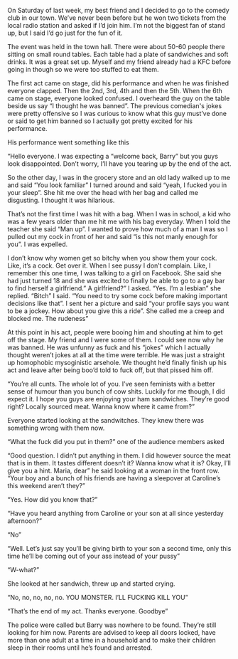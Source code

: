 On Saturday of last week, my best friend and I decided to go to the comedy club in our town. We’ve never been before but he won two tickets from the local radio station and asked if I’d join him. I’m not the biggest fan of stand up, but I said I’d go just for the fun of it. 

The event was held in the town hall. There were about 50-60 people there sitting on small round tables. Each table had a plate of sandwiches and soft drinks. It was a great set up. Myself and my friend already had a KFC before going in though so we were too stuffed to eat them. 

The first act came on stage, did his performance and when he was finished everyone clapped. Then the 2nd, 3rd, 4th and then the 5th. When the 6th came on stage, everyone looked confused. I overheard the guy on the table beside us say “I thought he was banned”. The previous comedian's jokes were pretty offensive so I was curious to know what this guy must’ve done or said to get him banned so I actually got pretty excited for his performance. 

His performance went something like this

“Hello everyone. I was expecting a “welcome back, Barry” but you guys look disappointed. Don’t worry, I’ll have you tearing up by the end of the act.

So the other day, I was in the grocery store and an old lady walked up to me and said “You look familiar” I turned around and said “yeah, I fucked you in your sleep”. She hit me over the head with her bag and called me disgusting. I thought it was hilarious.

That’s not the first time I was hit with a bag. When I was in school, a kid who was a few years older than me hit me with his bag everyday. When I told the teacher she said “Man up”. I wanted to prove how much of a man I was so I pulled out my cock in front of her and said “is this not manly enough for you”. I was expelled. 

I don’t know why women get so bitchy when you show them your cock. Like, it’s a cock. Get over it. When I see pussy I don’t complain. Like, I remember this one time, I was talking to a girl on Facebook. She said she had just turned 18 and she was excited to finally be able to go to a gay bar to find herself a girlfriend.” A girlfriend?” I asked. “Yes. I’m a lesbian” she replied. “Bitch” I said. “You need to try some cock before making important decisions like that”. I sent her a picture and said “your profile says you want to be a jockey. How about you give this a ride”. She called me a creep and blocked me. The rudeness”

At this point in his act, people were booing him and shouting at him to get off the stage. My friend and I were some of them. I could see now why he was banned. He was unfunny as fuck and his “jokes” which I actually thought weren’t jokes at all at the time were terrible. He was just a straight up homophobic mysoginistic arsehole. We thought he’d finally finish up his act and leave after being boo’d told to fuck off, but that pissed him off. 

“You’re all cunts. The whole lot of you. I’ve seen feminists with a better sense of humour than you bunch of cow shits. Luckily for me though, I did expect it. I hope you guys are enjoying your ham sandwiches. They’re good right? Locally sourced meat. Wanna know where it came from?”

Everyone started looking at the sandwitches. They knew there was something wrong with them now.

“What the fuck did you put in them?” one of the audience members asked

“Good question. I didn’t put anything in them. I did however source the meat that is in them. It tastes different doesn’t it? Wanna know what it is? Okay, I’ll give you a hint. Maria, dear” he said looking at a woman in the front row. “Your boy and a bunch of his friends are having a sleepover at Caroline’s this weekend aren’t they?”

“Yes. How did you know that?”

“Have you heard anything from Caroline or your son at all since yesterday afternoon?”

“No”

“Well. Let’s just say you’ll be giving birth to your son a second time, only this time he’ll be coming out of your ass instead of your pussy”

“W-what?”

She looked at her sandwich, threw up and started crying.

“No, no, no, no, no. YOU MONSTER. I’LL FUCKING KILL YOU”

“That’s the end of my act. Thanks everyone. Goodbye”

The police were called but Barry was nowhere to be found. They’re still looking for him now. Parents are advised to keep all doors locked, have more than one adult at a time in a household and to make their children sleep in their rooms until he’s found and arrested.